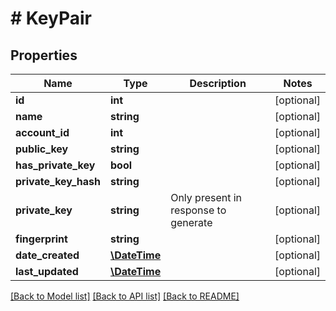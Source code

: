 # # KeyPair

## Properties

Name | Type | Description | Notes
------------ | ------------- | ------------- | -------------
**id** | **int** |  | [optional]
**name** | **string** |  | [optional]
**account_id** | **int** |  | [optional]
**public_key** | **string** |  | [optional]
**has_private_key** | **bool** |  | [optional]
**private_key_hash** | **string** |  | [optional]
**private_key** | **string** | Only present in response to generate | [optional]
**fingerprint** | **string** |  | [optional]
**date_created** | [**\DateTime**](\DateTime.md) |  | [optional]
**last_updated** | [**\DateTime**](\DateTime.md) |  | [optional]

[[Back to Model list]](../../README.md#models) [[Back to API list]](../../README.md#endpoints) [[Back to README]](../../README.md)
